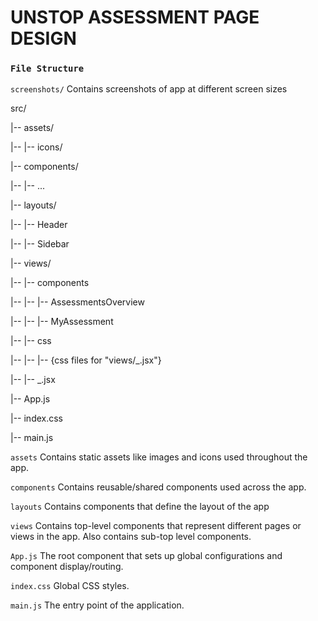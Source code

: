 # UNSTOP ASSESSMENT PAGE DESIGN

### `File Structure`

`screenshots/` Contains screenshots of app at different screen sizes

src/

|-- assets/

|-- |-- icons/

|-- components/

|-- |-- ...

|-- layouts/

|-- |-- Header

|-- |-- Sidebar

|-- views/

|-- |-- components

|-- |-- |-- AssessmentsOverview

|-- |-- |-- MyAssessment

|-- |-- css

|-- |-- |-- {css files for "views/\_.jsx"}

|-- |-- \_.jsx

|-- App.js

|-- index.css

|-- main.js

`assets` Contains static assets like images and icons used throughout the app.

`components` Contains reusable/shared components used across the app.

`layouts` Contains components that define the layout of the app

`views` Contains top-level components that represent different pages or views in the app. Also contains sub-top level components.

`App.js` The root component that sets up global configurations and component display/routing.

`index.css` Global CSS styles.

`main.js` The entry point of the application.
